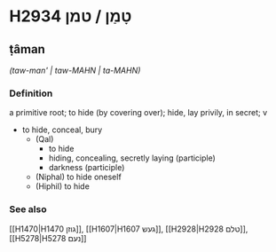 # H2934 טָמַן / טמן

## ṭâman

_(taw-man' | taw-MAHN | ta-MAHN)_

### Definition

a primitive root; to hide (by covering over); hide, lay privily, in secret; v

- to hide, conceal, bury
  - (Qal)
    - to hide
    - hiding, concealing, secretly laying (participle)
    - darkness (participle)
  - (Niphal) to hide oneself
  - (Hiphil) to hide

### See also

[[H1470|H1470 גוזן]], [[H1607|H1607 געש]], [[H2928|H2928 טלם]], [[H5278|H5278 נעם]]
